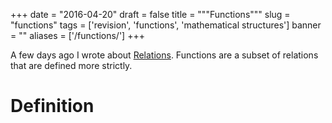 
+++
date = "2016-04-20"
draft = false
title = """Functions"""
slug = "functions"
tags = ['revision', 'functions', 'mathematical structures']
banner = ""
aliases = ['/functions/']
+++

A few days ago I wrote about [Relations](https://blog.arranfrance.com/relations/). Functions are a subset of relations that are defined more strictly.

# Definition
